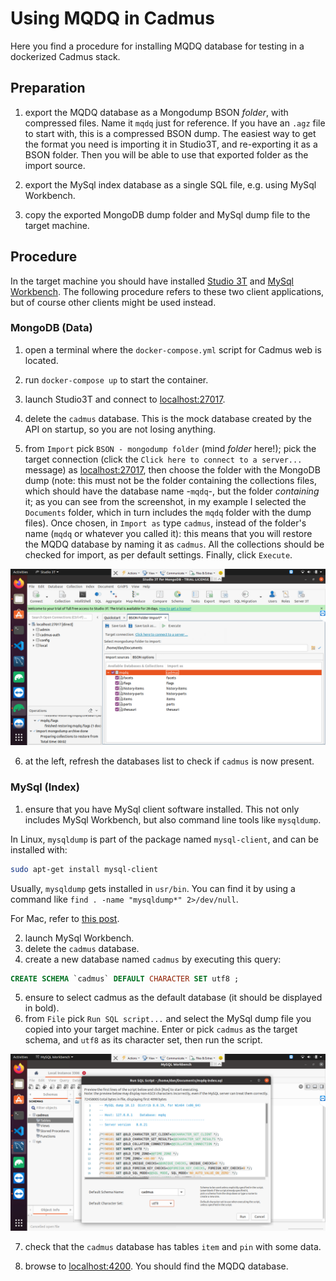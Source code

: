 # Using MQDQ in Cadmus

Here you find a procedure for installing MQDQ database for testing in a dockerized Cadmus stack.

## Preparation

1. export the MQDQ database as a Mongodump BSON _folder_, with compressed files. Name it `mqdq` just for reference. If you have an `.agz` file to start with, this is a compressed BSON dump. The easiest way to get the format you need is importing it in Studio3T, and re-exporting it as a BSON folder. Then you will be able to use that exported folder as the import source.

2. export the MySql index database as a single SQL file, e.g. using MySql Workbench.

3. copy the exported MongoDB dump folder and MySql dump file to the target machine.

## Procedure

In the target machine you should have installed [Studio 3T](https://studio3t.com/download/) and [MySql Workbench](https://dev.mysql.com/downloads/workbench/). The following procedure refers to these two client applications, but of course other clients might be used instead.

### MongoDB (Data)

1. open a terminal where the `docker-compose.yml` script for Cadmus web is located.

2. run `docker-compose up` to start the container.

3. launch Studio3T and connect to <localhost:27017>.

4. delete the `cadmus` database. This is the mock database created by the API on startup, so you are not losing anything.

5. from `Import` pick `BSON - mongodump folder` (mind _folder_ here!); pick the target connection (click the `Click here to connect to a server...` message) as <localhost:27017>, then choose the folder with the MongoDB dump (note: this must not be the folder containing the collections files, which should have the database name -`mqdq`-, but the folder *containing* it; as you can see from the screenshot, in my example I selected the `Documents` folder, which in turn includes the `mqdq` folder with the dump files). Once chosen, in `Import as` type `cadmus`, instead of the folder's name (`mqdq` or whatever you called it): this means that you will restore the MQDQ database by naming it as `cadmus`. All the collections should be checked for import, as per default settings. Finally, click `Execute`.

![Importing MQDQ data with Studio 3T](../images/mqdq-studio3t.png)

6. at the left, refresh the databases list to check if `cadmus` is now present.

### MySql (Index)

1. ensure that you have MySql client software installed. This not only includes MySql Workbench, but also command line tools like `mysqldump`.

In Linux, `mysqldump` is part of the package named `mysql-client`, and can be installed with:

```bash
sudo apt-get install mysql-client
```

Usually, `mysqldump` gets installed in `usr/bin`. You can find it by using a command like `find . -name "mysqldump*" 2>/dev/null`.

For Mac, refer to [this post](https://stackoverflow.com/questions/47380458/is-it-possible-to-install-only-mysqldump-on-macos).

2. launch MySql Workbench.
3. delete the `cadmus` database.
4. create a new database named `cadmus` by executing this query:

```sql
CREATE SCHEMA `cadmus` DEFAULT CHARACTER SET utf8 ;
```

5. ensure to select cadmus as the default database (it should be displayed in bold).
6. from `File` pick `Run SQL script...` and select the MySql dump file you copied into your target machine. Enter or pick `cadmus` as the target schema, and `utf8` as its character set, then run the script.

![Importing MQDQ index with MySql Workbench](../images/mqdq-workbench.png)

7. check that the `cadmus` database has tables `item` and `pin` with some data.

8. browse to <localhost:4200>. You should find the MQDQ database.
